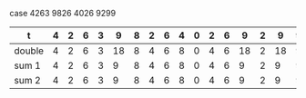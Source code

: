 case 4263 9826 4026 9299

| t      | 4   | 2   | 6   | 3   | 9   | 8   | 2   | 6   | 4   | 0   | 2   | 6   | 9   | 2   | 9   | 9   |
|--------|-----|-----|-----|-----|-----|-----|-----|-----|-----|-----|-----|-----|-----|-----|-----|-----|
| double | 4   | 2   | 6   | 3   | 18  | 8   | 4   | 6   | 8   | 0   | 4   | 6   | 18  | 2   | 18  | 9   |
| sum 1  | 4   | 2   | 6   | 3   | 9   | 8   | 4   | 6   | 8   | 0   | 4   | 6   | 9   | 2   | 9   | 9   |
| sum 2  | 4   | 2   | 6   | 3   | 9   | 8   | 4   | 6   | 8   | 0   | 4   | 6   | 9   | 2   | 9   | 9   |
